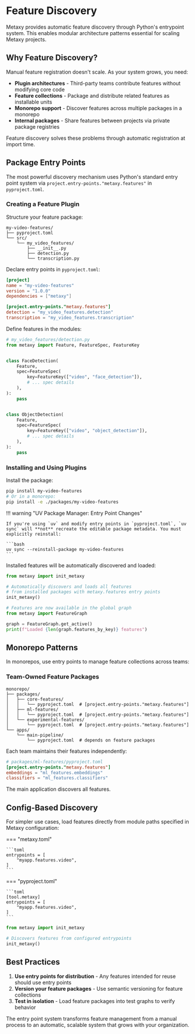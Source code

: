 # Feature Discovery

Metaxy provides automatic feature discovery through Python's entrypoint system. This enables modular architecture patterns essential for scaling Metaxy projects.

## Why Feature Discovery?

Manual feature registration doesn't scale. As your system grows, you need:

- **Plugin architectures** - Third-party teams contribute features without modifying core code
- **Feature collections** - Package and distribute related features as installable units
- **Monorepo support** - Discover features across multiple packages in a monorepo
- **Internal packages** - Share features between projects via private package registries

Feature discovery solves these problems through automatic registration at import time.

## Package Entry Points

The most powerful discovery mechanism uses Python's standard entry point system via `project.entry-points."metaxy.features"` in `pyproject.toml`.

### Creating a Feature Plugin

Structure your feature package:

```
my-video-features/
├── pyproject.toml
└── src/
    └── my_video_features/
        ├── __init__.py
        ├── detection.py
        └── transcription.py
```

Declare entry points in `pyproject.toml`:

```toml
[project]
name = "my-video-features"
version = "1.0.0"
dependencies = ["metaxy"]

[project.entry-points."metaxy.features"]
detection = "my_video_features.detection"
transcription = "my_video_features.transcription"
```

Define features in the modules:

```python
# my_video_features/detection.py
from metaxy import Feature, FeatureSpec, FeatureKey


class FaceDetection(
    Feature,
    spec=FeatureSpec(
        key=FeatureKey(["video", "face_detection"]),
        # ... spec details
    ),
):
    pass


class ObjectDetection(
    Feature,
    spec=FeatureSpec(
        key=FeatureKey(["video", "object_detection"]),
        # ... spec details
    ),
):
    pass
```

### Installing and Using Plugins

Install the package:

```bash
pip install my-video-features
# Or in a monorepo:
pip install -e ./packages/my-video-features
```

!!! warning "UV Package Manager: Entry Point Changes"

    If you're using `uv` and modify entry points in `pyproject.toml`, `uv sync` will **not** recreate the editable package metadata. You must explicitly reinstall:

    ```bash
    uv sync --reinstall-package my-video-features
    ```

Installed features will be automatically discovered and loaded:

```python
from metaxy import init_metaxy

# Automatically discovers and loads all features
# from installed packages with metaxy.features entry points
init_metaxy()

# Features are now available in the global graph
from metaxy import FeatureGraph

graph = FeatureGraph.get_active()
print(f"Loaded {len(graph.features_by_key)} features")
```

## Monorepo Patterns

In monorepos, use entry points to manage feature collections across teams:

### Team-Owned Feature Packages

```
monorepo/
├── packages/
│   ├── core-features/
│   │   └── pyproject.toml  # [project.entry-points."metaxy.features"]
│   ├── ml-features/
│   │   └── pyproject.toml  # [project.entry-points."metaxy.features"]
│   └── experimental-features/
│       └── pyproject.toml  # [project.entry-points."metaxy.features"]
└── apps/
    └── main-pipeline/
        └── pyproject.toml  # depends on feature packages
```

Each team maintains their features independently:

```toml
# packages/ml-features/pyproject.toml
[project.entry-points."metaxy.features"]
embeddings = "ml_features.embeddings"
classifiers = "ml_features.classifiers"
```

The main application discovers all features.

## Config-Based Discovery

For simpler use cases, load features directly from module paths specified in Metaxy configuration:

=== "metaxy.toml"

    ```toml
    entrypoints = [
        "myapp.features.video",
    ]
    ```

=== "pyproject.toml"

    ```toml
    [tool.metaxy]
    entrypoints = [
        "myapp.features.video",
    ]
    ```

```python
from metaxy import init_metaxy

# Discovers features from configured entrypoints
init_metaxy()
```

## Best Practices

1. **Use entry points for distribution** - Any features intended for reuse should use entry points
2. **Version your feature packages** - Use semantic versioning for feature collections
3. **Test in isolation** - Load feature packages into test graphs to verify behavior

The entry point system transforms feature management from a manual process to an automatic, scalable system that grows with your organization.
